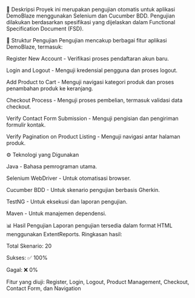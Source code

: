 📌 Deskripsi
Proyek ini merupakan pengujian otomatis untuk aplikasi DemoBlaze menggunakan Selenium dan Cucumber BDD. Pengujian dilakukan berdasarkan spesifikasi yang dijelaskan dalam Functional Specification Document (FSD).

📂 Struktur Pengujian
Pengujian mencakup berbagai fitur aplikasi DemoBlaze, termasuk:

Register New Account - Verifikasi proses pendaftaran akun baru.

Login and Logout - Menguji kredensial pengguna dan proses logout.

Add Product to Cart - Menguji navigasi kategori produk dan proses penambahan produk ke keranjang.

Checkout Process - Menguji proses pembelian, termasuk validasi data checkout.

Verify Contact Form Submission - Menguji pengisian dan pengiriman formulir kontak.

Verify Pagination on Product Listing - Menguji navigasi antar halaman produk.

⚙️ Teknologi yang Digunakan

Java - Bahasa pemrograman utama.

Selenium WebDriver - Untuk otomatisasi browser.

Cucumber BDD - Untuk skenario pengujian berbasis Gherkin.

TestNG - Untuk eksekusi dan laporan pengujian.

Maven - Untuk manajemen dependensi.

📊 Hasil Pengujian
Laporan pengujian tersedia dalam format HTML menggunakan ExtentReports. Ringkasan hasil:

Total Skenario: 20

Sukses: ✅ 100%

Gagal: ❌ 0%

Fitur yang diuji: Register, Login, Logout, Product Management, Checkout, Contact Form, dan Navigation

